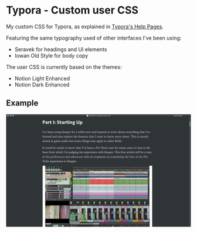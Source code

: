 # Typora - Custom user CSS

My custom CSS for Typora, as explained in [Typora's Help Pages](https://support.typora.io/Add-Custom-CSS/).

Featuring the same typography used of other interfaces I've been using:

- Seravek for headings and UI elements
- Iowan Old Style for body copy

The user CSS is currently based on the themes:

- Notion Light Enhanced
- Notion Dark Enhanced

## Example

![Typora using my custom CSS](assets/typora-custom-css.jpg)